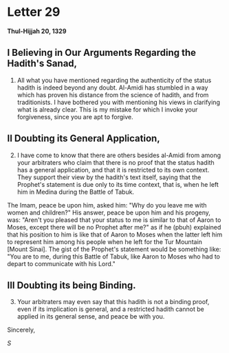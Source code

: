 Letter 29
=========

**Thul-Hijjah 20, 1329**

I Believing in Our Arguments Regarding the Hadith's Sanad,
----------------------------------------------------------

1) All what you have mentioned regarding the authenticity of the status
hadith is indeed beyond any doubt. Al-Amidi has stumbled in a way which
has proven his distance from the science of hadith, and from
traditionists. I have bothered you with mentioning his views in
clarifying what is already clear. This is my mistake for which I invoke
your forgiveness, since you are apt to forgive.

II Doubting its General Application,
------------------------------------

2) I have come to know that there are others besides al-Amidi from among
your arbitraters who claim that there is no proof that the status hadith
has a general application, and that it is restricted to its own context.
They support their view by the hadith's text itself, saying that the
Prophet's statement is due only to its time context, that is, when he
left him in Medina during the Battle of Tabuk.

The Imam, peace be upon him, asked him: "Why do you leave me with women
and children?" His answer, peace be upon him and his progeny, was:
"Aren't you pleased that your status to me is similar to that of Aaron
to Moses, except there will be no Prophet after me?" as if he (pbuh)
explained that his position to him is like that of Aaron to Moses when
the latter left him to represent him among his people when he left for
the Tur Mountain [Mount Sinai]. The gist of the Prophet's statement
would be something like: "You are to me, during this Battle of Tabuk,
like Aaron to Moses who had to depart to communicate with his Lord."

III Doubting its being Binding.
-------------------------------

3) Your arbitraters may even say that this hadith is not a binding
proof, even if its implication is general, and a restricted hadith
cannot be applied in its general sense, and peace be with you.

Sincerely,

*S*


